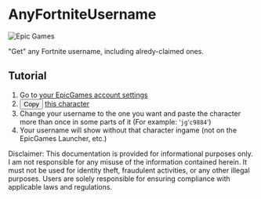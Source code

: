 # AnyFortniteUsername
![Epic Games](https://img.shields.io/badge/epicgames-%23313131.svg?style=for-the-badge&logo=epicgames&logoColor=white)

"Get" any Fortnite username, including alredy-claimed ones.

## Tutorial
1. Go to [your EpicGames account settings](https://epicgames.com/account)
2. <button onclick="const character = 'ﱞ';try {navigator.clipboard.writeText(character).then(() => alert('Copied!'));} catch (e) {alert('Clipboard API is not supported or is blocked by the browser.');}">Copy</button> [this character](./char.txt)
3. Change your username to the one you want and paste the character more than once in some parts of it (For example: `ﱞjgﱞc98ﱞ84`)
4. Your username will show without that character ingame (not on the EpicGames Launcher, etc.)

Disclaimer: This documentation is provided for informational purposes only. I am not responsible for any misuse of the information contained herein. It must not be used for identity theft, fraudulent activities, or any other illegal purposes. Users are solely responsible for ensuring compliance with applicable laws and regulations.
